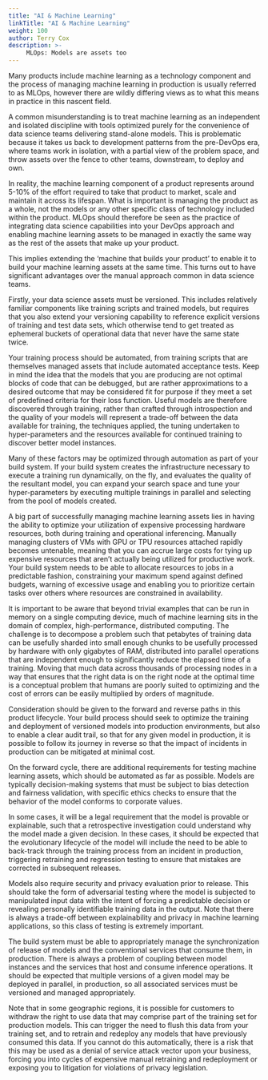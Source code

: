 ```yaml
---
title: "AI & Machine Learning"
linkTitle: "AI & Machine Learning"
weight: 100
author: Terry Cox
description: >-
     MLOps: Models are assets too
---
```

Many products include machine learning as a technology component and the process of managing machine learning in production is usually referred to as MLOps, however there are wildly differing views as to what this means in practice in this nascent field.

A common misunderstanding is to treat machine learning as an independent and isolated discipline with tools optimized purely for the convenience of data science teams delivering stand-alone models. This is problematic because it takes us back to development patterns from the pre-DevOps era, where teams work in isolation, with a partial view of the problem space, and throw assets over the fence to other teams, downstream, to deploy and own.

In reality, the machine learning component of a product represents around 5-10% of the effort required to take that product to market, scale and maintain it across its lifespan. What is important is managing the product as a whole, not the models or any other specific class of technology included within the product. MLOps should therefore be seen as the practice of integrating data science capabilities into your DevOps approach and enabling machine learning assets to be managed in exactly the same way as the rest of the assets that make up your product.

This implies extending the ‘machine that builds your product’ to enable it to build your machine learning assets at the same time. This turns out to have significant advantages over the manual approach common in data science teams.

Firstly, your data science assets must be versioned. This includes relatively familiar components like training scripts and trained models, but requires that you also extend your versioning capability to reference explicit versions of training and test data sets, which otherwise tend to get treated as ephemeral buckets of operational data that never have the same state twice.

Your training process should be automated, from training scripts that are themselves managed assets that include automated acceptance tests. Keep in mind the idea that the models that you are producing are not optimal blocks of code that can be debugged, but are rather approximations to a desired outcome that may be considered fit for purpose if they meet a set of predefined criteria for their loss function. Useful models are therefore discovered through training, rather than crafted through introspection and the quality of your models will represent a trade-off between the data available for training, the techniques applied, the tuning undertaken to hyper-parameters and the resources available for continued training to discover better model instances.

Many of these factors may be optimized through automation as part of your build system. If your build system creates the infrastructure necessary to execute a training run dynamically, on the fly, and evaluates the quality of the resultant model, you can expand your search space and tune your hyper-parameters by executing multiple trainings in parallel and selecting from the pool of models created.

A big part of successfully managing machine learning assets lies in having the ability to optimize your utilization of expensive processing hardware resources, both during training and operational inferencing. Manually managing clusters of VMs with GPU or TPU resources attached rapidly becomes untenable, meaning that you can accrue large costs for tying up expensive resources that aren’t actually being utilized for productive work. Your build system needs to be able to allocate resources to jobs in a predictable fashion, constraining your maximum spend against defined budgets, warning of excessive usage and enabling you to prioritize certain tasks over others where resources are constrained in availability.

It is important to be aware that beyond trivial examples that can be run in memory on a single computing device, much of machine learning sits in the domain of complex, high-performance, distributed computing. The challenge is to decompose a problem such that petabytes of training data can be usefully sharded into small enough chunks to be usefully processed by hardware with only gigabytes of RAM, distributed into parallel operations that are independent enough to significantly reduce the elapsed time of a training. Moving that much data across thousands of processing nodes in a way that ensures that the right data is on the right node at the optimal time is a conceptual problem that humans are poorly suited to optimizing and the cost of errors can be easily multiplied by orders of magnitude.

Consideration should be given to the forward and reverse paths in this product lifecycle. Your build process should seek to optimize the training and deployment of versioned models into production environments, but also to enable a clear audit trail, so that for any given model in production, it is possible to follow its journey in reverse so that the impact of incidents in production can be mitigated at minimal cost.

On the forward cycle, there are additional requirements for testing machine learning assets, which should be automated as far as possible. Models are typically decision-making systems that must be subject to bias detection and fairness validation, with specific ethics checks to ensure that the behavior of the model conforms to corporate values.

In some cases, it will be a legal requirement that the model is provable or explainable, such that a retrospective investigation could understand why the model made a given decision. In these cases, it should be expected that the evolutionary lifecycle of the model will include the need to be able to back-track through the training process from an incident in production, triggering retraining and regression testing to ensure that mistakes are corrected in subsequent releases.

Models also require security and privacy evaluation prior to release. This should take the form of adversarial testing where the model is subjected to manipulated input data with the intent of forcing a predictable decision or revealing personally identifiable training data in the output. Note that there is always a trade-off between explainability and privacy in machine learning applications, so this class of testing is extremely important.

The build system must be able to appropriately manage the synchronization of release of models and the conventional services that consume them, in production. There is always a problem of coupling between model instances and the services that host and consume inference operations. It should be expected that multiple versions of a given model may be deployed in parallel, in production, so all associated services must be versioned and managed appropriately.

Note that in some geographic regions, it is possible for customers to withdraw the right to use data that may comprise part of the training set for production models. This can trigger the need to flush this data from your training set, and to retrain and redeploy any models that have previously consumed this data. If you cannot do this automatically, there is a risk that this may be used as a denial of service attack vector upon your business, forcing you into cycles of expensive manual retraining and redeployment or exposing you to litigation for violations of privacy legislation.
